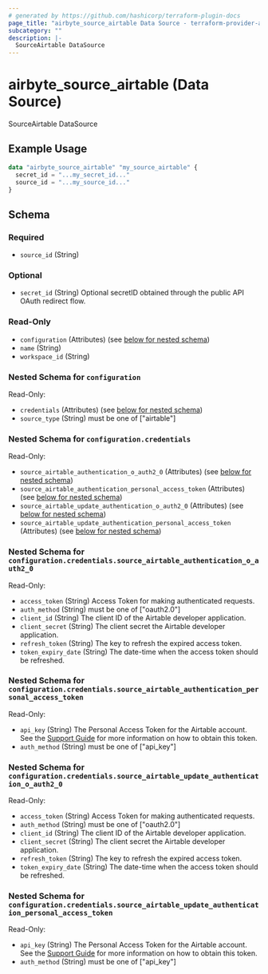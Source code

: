 ```yaml
---
# generated by https://github.com/hashicorp/terraform-plugin-docs
page_title: "airbyte_source_airtable Data Source - terraform-provider-airbyte"
subcategory: ""
description: |-
  SourceAirtable DataSource
---
```


# airbyte_source_airtable (Data Source)

SourceAirtable DataSource

## Example Usage

```terraform
data "airbyte_source_airtable" "my_source_airtable" {
  secret_id = "...my_secret_id..."
  source_id = "...my_source_id..."
}
```

<!-- schema generated by tfplugindocs -->
## Schema

### Required

- `source_id` (String)

### Optional

- `secret_id` (String) Optional secretID obtained through the public API OAuth redirect flow.

### Read-Only

- `configuration` (Attributes) (see [below for nested schema](#nestedatt--configuration))
- `name` (String)
- `workspace_id` (String)

<a id="nestedatt--configuration"></a>
### Nested Schema for `configuration`

Read-Only:

- `credentials` (Attributes) (see [below for nested schema](#nestedatt--configuration--credentials))
- `source_type` (String) must be one of ["airtable"]

<a id="nestedatt--configuration--credentials"></a>
### Nested Schema for `configuration.credentials`

Read-Only:

- `source_airtable_authentication_o_auth2_0` (Attributes) (see [below for nested schema](#nestedatt--configuration--credentials--source_airtable_authentication_o_auth2_0))
- `source_airtable_authentication_personal_access_token` (Attributes) (see [below for nested schema](#nestedatt--configuration--credentials--source_airtable_authentication_personal_access_token))
- `source_airtable_update_authentication_o_auth2_0` (Attributes) (see [below for nested schema](#nestedatt--configuration--credentials--source_airtable_update_authentication_o_auth2_0))
- `source_airtable_update_authentication_personal_access_token` (Attributes) (see [below for nested schema](#nestedatt--configuration--credentials--source_airtable_update_authentication_personal_access_token))

<a id="nestedatt--configuration--credentials--source_airtable_authentication_o_auth2_0"></a>
### Nested Schema for `configuration.credentials.source_airtable_authentication_o_auth2_0`

Read-Only:

- `access_token` (String) Access Token for making authenticated requests.
- `auth_method` (String) must be one of ["oauth2.0"]
- `client_id` (String) The client ID of the Airtable developer application.
- `client_secret` (String) The client secret the Airtable developer application.
- `refresh_token` (String) The key to refresh the expired access token.
- `token_expiry_date` (String) The date-time when the access token should be refreshed.


<a id="nestedatt--configuration--credentials--source_airtable_authentication_personal_access_token"></a>
### Nested Schema for `configuration.credentials.source_airtable_authentication_personal_access_token`

Read-Only:

- `api_key` (String) The Personal Access Token for the Airtable account. See the <a href="https://airtable.com/developers/web/guides/personal-access-tokens">Support Guide</a> for more information on how to obtain this token.
- `auth_method` (String) must be one of ["api_key"]


<a id="nestedatt--configuration--credentials--source_airtable_update_authentication_o_auth2_0"></a>
### Nested Schema for `configuration.credentials.source_airtable_update_authentication_o_auth2_0`

Read-Only:

- `access_token` (String) Access Token for making authenticated requests.
- `auth_method` (String) must be one of ["oauth2.0"]
- `client_id` (String) The client ID of the Airtable developer application.
- `client_secret` (String) The client secret the Airtable developer application.
- `refresh_token` (String) The key to refresh the expired access token.
- `token_expiry_date` (String) The date-time when the access token should be refreshed.


<a id="nestedatt--configuration--credentials--source_airtable_update_authentication_personal_access_token"></a>
### Nested Schema for `configuration.credentials.source_airtable_update_authentication_personal_access_token`

Read-Only:

- `api_key` (String) The Personal Access Token for the Airtable account. See the <a href="https://airtable.com/developers/web/guides/personal-access-tokens">Support Guide</a> for more information on how to obtain this token.
- `auth_method` (String) must be one of ["api_key"]


